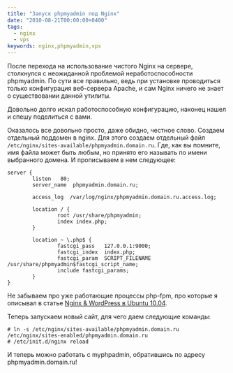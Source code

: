 ```yaml
---
title: "Запуск phpmyadmin под Nginx"
date: "2010-08-21T00:00:00+0400"
tags:
  - nginx
  - vps
keywords: nginx,phpmyadmin,vps
---
```

После перехода на использование чистого Nginx на сервере, столкнулся с неожиданной проблемой неработоспособности phpmyadmin. По сути все правильно, ведь при установке проводиться только конфигурация веб-сервера Apache, и сам Nginx ничего не знает о существовании данной утилиты.

Довольно долго искал работоспособную конфигурацию, наконец нашел и спешу поделиться с вами.

Оказалось все довольно просто, даже обидно, честное слово. Создаем отдельный поддомен в
nginx. Для этого создаем отдельный файл `/etc/nginx/sites-available/phpmyadmin.domain.ru`. Где, как вы помните, имя файла может быть любым, но принято его называть по имени выбранного домена. И прописываем в нем следующее:

    server {
            listen   80;
            server_name  phpmyadmin.domain.ru;

            access_log  /var/log/nginx/phpmyadmin.domain.ru.access.log;

            location / {
                    root /usr/share/phpmyadmin;
                    index index.php;
            }

            location ~ \.php$ {
                    fastcgi_pass   127.0.0.1:9000;
                    fastcgi_index  index.php;
                    fastcgi_param  SCRIPT_FILENAME  /usr/share/phpmyadmin$fastcgi_script_name;
                    include fastcgi_params;
            }
    }

Не забываем про уже работающие процессы php-fpm, про которые я описывал в статье <a href="/2010/08/21/nginx-wordpress-in-ubuntu-10-04/">Nginx &amp; WordPress в Ubuntu 10.04</a>.

Теперь запускаем новый сайт, для чего даем следующие команды:

    # ln -s /etc/nginx/sites-available/phpmyadmin.domain.ru /etc/nginx/sites-enabled/phpmyadmin.domain.ru
    # /etc/init.d/nginx reload

И теперь можно работать с myphpadmin, обратившись по адресу phpmyadmin.domain.ru!

